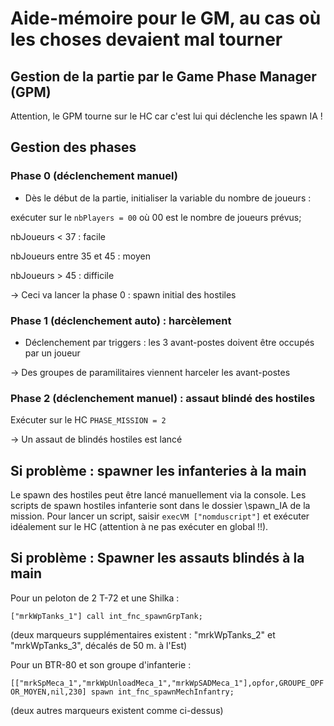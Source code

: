 # Aide-mémoire pour le GM, au cas où les choses devaient mal tourner

## Gestion de la partie par le Game Phase Manager (GPM)

Attention, le GPM tourne sur le HC car c'est lui qui déclenche les spawn IA !

## Gestion des phases

### Phase 0 (déclenchement manuel)

* Dès le début de la partie, initialiser la variable du nombre de joueurs :

exécuter sur le ```nbPlayers = 00``` où 00 est le nombre de joueurs prévus;

nbJoueurs < 37 : facile

nbJoueurs entre 35 et 45 : moyen

nbJoueurs > 45 : difficile

-> Ceci va lancer la phase 0 : spawn initial des hostiles

### Phase 1 (déclenchement auto) : harcèlement

* Déclenchement par triggers : les 3 avant-postes doivent être occupés par un joueur

-> Des groupes de paramilitaires viennent harceler les avant-postes

### Phase 2 (déclenchement manuel) : assaut blindé des hostiles

Exécuter sur le HC ```PHASE_MISSION = 2```

-> Un assaut de blindés hostiles est lancé

## Si problème : spawner les infanteries à la main

Le spawn des hostiles peut être lancé manuellement via la console. Les scripts de spawn hostiles infanterie sont dans le dossier \spawn_IA de la mission. Pour lancer un script, saisir ```execVM ["nomduscript"]``` et exécuter idéalement sur le HC (attention à ne pas exécuter en global !!).

## Si problème :  Spawner les assauts blindés à la main

Pour un peloton de 2 T-72 et une Shilka :

```["mrkWpTanks_1"] call int_fnc_spawnGrpTank;```

(deux marqueurs supplémentaires existent : "mrkWpTanks_2" et "mrkWpTanks_3", décalés de 50 m. à l'Est)

Pour un BTR-80 et son groupe d'infanterie :

```[["mrkSpMeca_1","mrkWpUnloadMeca_1","mrkWpSADMeca_1"],opfor,GROUPE_OPFOR_MOYEN,nil,230] spawn int_fnc_spawnMechInfantry;```

(deux autres marqueurs existent comme ci-dessus)
